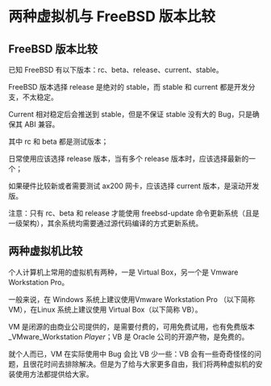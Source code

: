 # 两种虚拟机与 FreeBSD 版本比较

## FreeBSD 版本比较

已知 FreeBSD 有以下版本：rc、beta、release、current、stable。

FreeBSD 版本选择 release 是绝对的 stable，而 stable 和 current 都是开发分支，不太稳定。 

Current 相对稳定后会推送到 stable，但是不保证 stable 没有大的 Bug，只是确保其 ABI 兼容。

其中 rc 和 beta 都是测试版本；

日常使用应该选择 release 版本，当有多个 release 版本时，应该选择最新的一个；

如果硬件比较新或者需要测试 ax200 网卡，应该选择 current 版本，是滚动开发版。

注意：只有 rc、beta 和 release 才能使用 freebsd-update 命令更新系统（且是一级架构），其余系统均需要通过源代码编译的方式更新系统。

## 两种虚拟机比较

个人计算机上常用的虚拟机有两种，一是 Virtual Box，另一个是 Vmware Workstation Pro。

一般来说，在 Windows 系统上建议使用Vmware Workstation Pro （以下简称 VM），在Linux 系统上建议使用 Virtual Box（以下简称 VB）。

VM 是闭源的由商业公司提供的，是需要付费的，可用免费试用，也有免费版本 _VMware_Workstation _Player_；VB 是 Oracle 公司的开源产物，是免费的。

就个人而已，VM 在实际使用中 Bug 会比 VB 少一些：VB 会有一些奇奇怪怪的问题，且很花时间去排除解决。但是为了给与大家更多自由，我们将两种虚拟机的安装使用方法都提供给大家。
